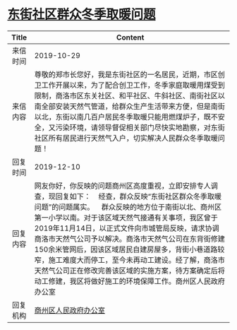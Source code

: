 # <a href="http://www.shangluo.gov.cn/zmhd/ldxxxx.jsp?urltype=leadermail.LeaderMailContentUrl&wbtreeid=1112&leadermailid=5530">东街社区群众冬季取暖问题</a>
| Title |                                                                                                                                         Content                                                                                                                                          |
|:-----:|------------------------------------------------------------------------------------------------------------------------------------------------------------------------------------------------------------------------------------------------------------------------------------------|
| 来信时间  | 2019-10-29                                                                                                                                                                                                                                                                               |
| 来信内容  | 尊敬的郑市长您好，我是东街社区的一名居民，近期，市区创卫工作开展以来，为了配合创卫工作，冬季家庭取暖用煤受到限制，商洛市区东关社区、和平社区、牛斜社区、南街社区以南全部安装天然气管道，给群众生产生活带来方便，但是南街以北，东街以南几百户居民冬季取暖只能用燃煤炉子，既不安全，又污染环境，请领导督促相关部门尽快实地勘察，对东街社区所有居民进行天然气入户，切实解决人民群众冬季取暖问题！                                                                                          |
| 回复时间  | 2019-12-10                                                                                                                                                                                                                                                                               |
| 回复内容  | 网友你好，你反映的问题商州区高度重视，立即安排专人调查，现回复如下：    经查，群众反映“东街社区群众冬季取暖问题”的问题属实。    群众反映的地方位于南街以北、商州区第一小学以南。对于该区域天然气接通有关事项，我区曾于2019年11月14日，以正式文件向市城管局反映，请求协调商洛市天然气公司予以解决。商洛市天然气公司在东背街修建150余米管网后，因该区域居民自建房屋多，背街小巷道路较窄，施工难度大而停工，至今未再动工建设。经了解，商洛市天然气公司正在修改完善该区域的实施方案，待方案确定后将动工修建，我区将做好施工的环境保障工作。商州区人民政府办公室 |
| 回复机构  | <a href="../../categories/agencies/商州区人民政府办公室.md">商州区人民政府办公室</a>                                                                                                                                                                                                                           |